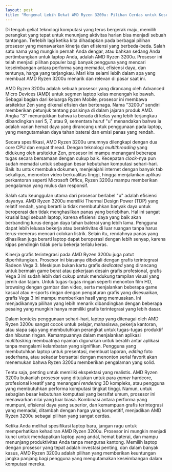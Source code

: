 ```yaml
---
layout: post
title: "Mengenal Lebih Dekat AMD Ryzen 3200u: Pilihan Cerdas untuk Keseharian Anda"
---
```


Di tengah geliat teknologi komputasi yang terus bergerak maju, memilih perangkat yang tepat untuk menunjang aktivitas harian bisa menjadi sebuah tantangan. Terlebih lagi ketika kita dihadapkan pada berbagai pilihan prosesor yang menawarkan kinerja dan efisiensi yang berbeda-beda. Salah satu nama yang mungkin pernah Anda dengar, atau bahkan sedang Anda pertimbangkan untuk laptop Anda, adalah AMD Ryzen 3200u. Prosesor ini telah menjadi pilihan populer bagi banyak pengguna yang mencari keseimbangan antara performa yang memadai, efisiensi daya, dan tentunya, harga yang terjangkau. Mari kita selami lebih dalam apa yang membuat AMD Ryzen 3200u menarik dan relevan di pasar saat ini.

AMD Ryzen 3200u adalah sebuah prosesor yang dirancang oleh Advanced Micro Devices (AMD) untuk segmen laptop kelas menengah ke bawah. Sebagai bagian dari keluarga Ryzen Mobile, prosesor ini membawa arsitektur Zen yang dikenal efisien dan bertenaga. Nama "3200u" sendiri memberikan petunjuk tentang posisinya di dalam jajaran produk AMD. Angka "3" menunjukkan bahwa ia berada di kelas yang lebih terjangkau dibandingkan seri 5, 7, atau 9, sementara huruf "u" menandakan bahwa ia adalah varian hemat daya yang dirancang untuk penggunaan pada laptop, yang mengutamakan daya tahan baterai dan emisi panas yang rendah.

Secara spesifikasi, AMD Ryzen 3200u umumnya dilengkapi dengan dua core CPU dan empat thread. Dengan teknologi *multithreading* yang didukung oleh arsitektur Zen, prosesor ini mampu menangani beberapa tugas secara bersamaan dengan cukup baik. Kecepatan *clock*-nya pun sudah memadai untuk sebagian besar kebutuhan komputasi sehari-hari. Baik itu untuk membuka dokumen, menjelajahi internet dengan banyak tab sekaligus, menonton video berkualitas tinggi, hingga menjalankan aplikasi perkantoran seperti Microsoft Office, Ryzen 3200u mampu memberikan pengalaman yang mulus dan responsif.

Salah satu keunggulan utama dari prosesor berlabel "u" adalah efisiensi dayanya. AMD Ryzen 3200u memiliki Thermal Design Power (TDP) yang relatif rendah, yang berarti ia tidak membutuhkan banyak daya untuk beroperasi dan tidak menghasilkan panas yang berlebihan. Hal ini sangat krusial bagi sebuah laptop, karena efisiensi daya yang baik akan berbanding lurus dengan daya tahan baterai yang lebih lama. Pengguna dapat lebih leluasa bekerja atau beraktivitas di luar ruangan tanpa harus terus-menerus mencari colokan listrik. Selain itu, rendahnya panas yang dihasilkan juga berarti laptop dapat beroperasi dengan lebih senyap, karena kipas pendingin tidak perlu bekerja terlalu keras.

Kinerja grafis terintegrasi pada AMD Ryzen 3200u juga patut diperhitungkan. Prosesor ini biasanya dibekali dengan grafis terintegrasi Radeon Vega 3. Meskipun bukan kartu grafis *dedicated* yang dirancang untuk bermain game berat atau pekerjaan desain grafis profesional, grafis Vega 3 ini sudah lebih dari cukup untuk mendukung tampilan visual yang jernih dan tajam. Untuk tugas-tugas ringan seperti menonton film HD, browsing dengan gambar dan video, serta menjalankan beberapa game kasual atau e-sports ringan dengan pengaturan grafis yang disesuaikan, grafis Vega 3 ini mampu memberikan hasil yang memuaskan. Ini menjadikannya pilihan yang lebih menarik dibandingkan dengan beberapa pesaing yang mungkin hanya memiliki grafis terintegrasi yang lebih dasar.

Dalam konteks penggunaan sehari-hari, laptop yang ditenagai oleh AMD Ryzen 3200u sangat cocok untuk pelajar, mahasiswa, pekerja kantoran, atau siapa saja yang membutuhkan perangkat untuk tugas-tugas produktif dan hiburan ringan. Kemampuannya dalam menjalankan aplikasi *multitasking* membuatnya nyaman digunakan untuk beralih antar aplikasi tanpa mengalami kelambatan yang signifikan. Pengguna yang membutuhkan laptop untuk presentasi, membuat laporan, *editing* foto sederhana, atau sekadar bersantai dengan menonton serial favorit akan menemukan bahwa Ryzen 3200u memberikan pengalaman yang solid.

Tentu saja, penting untuk memiliki ekspektasi yang realistis. AMD Ryzen 3200u bukanlah prosesor yang ditujukan untuk para *gamer* hardcore, profesional kreatif yang menangani *rendering* 3D kompleks, atau pengguna yang membutuhkan performa komputasi tingkat tinggi. Namun, untuk sebagian besar kebutuhan komputasi yang bersifat umum, prosesor ini menawarkan nilai yang luar biasa. Kombinasi antara performa yang mumpuni, efisiensi daya yang superior, dan kemampuan grafis terintegrasi yang memadai, ditambah dengan harga yang kompetitif, menjadikan AMD Ryzen 3200u sebagai pilihan yang sangat cerdas.

Ketika Anda melihat spesifikasi laptop baru, jangan ragu untuk memperhatikan kehadiran AMD Ryzen 3200u. Prosesor ini mungkin menjadi kunci untuk mendapatkan laptop yang andal, hemat baterai, dan mampu menunjang produktivitas Anda tanpa menguras kantong. Memilih laptop dengan prosesor yang tepat adalah investasi penting, dan dalam banyak kasus, AMD Ryzen 3200u adalah pilihan yang memberikan keuntungan jangka panjang bagi pengguna yang mengutamakan keseimbangan dalam komputasi mereka.
